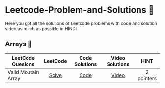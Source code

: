 # Leetcode-Problem-and-Solutions 🚀
Here you got all the solutions of Leetcode problems with code and solution video as much as possible in HINDI

## Arrays 🚀
| LeetCode Quesions  | LeetCode | Code Solutions | Video Solutions | HINT
| ------------- | :-------------: | :-------------: | :---------: |:---------: |
Valid Moutain Array | [Solve](https://leetcode.com/problems/valid-mountain-array/) | [Code](https://github.com/RecursiveSharma/Leetcode-Problem-and-Solutions/blob/main/ValidMoutainArray.md) | [Video](https://youtu.be/tVDTjm_fYbQ) | 2 pointers
